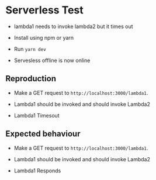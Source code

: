 # Serverless Test

- lambda1 needs to invoke lambda2 but it times out

- Install using npm or yarn

- Run `yarn dev`

- Servesless offline is now online

## Reproduction

- Make a GET request to `http://localhost:3000/lambda1`.

- Lambda1 should be invoked and should invoke Lambda2

- Lambda1 Timesout

## Expected behaviour

- Make a GET request to `http://localhost:3000/lambda1`.

- Lambda1 should be invoked and should invoke Lambda2

- Lambda1 Responds
